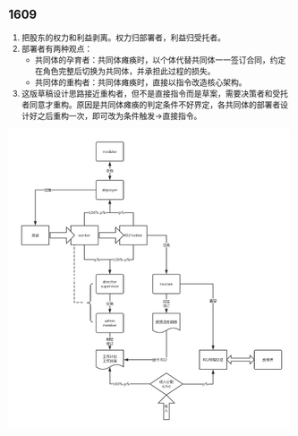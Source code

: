 ## 1609

1. 把股东的权力和利益剥离。权力归部署者，利益归受托者。
1. 部署者有两种观点：
    * 共同体的孕育者：共同体瘫痪时，以个体代替共同体一一签订合同，约定在角色完整后切换为共同体，并承担此过程的损失。
    * 共同体的重构者：共同体瘫痪时，直接以指令改造核心架构。
1. 这版草稿设计思路接近重构者，但不是直接指令而是草案，需要决策者和受托者同意才重构。原因是共同体瘫痪的判定条件不好界定，各共同体的部署者设计好之后重构一次，即可改为条件触发→直接指令。


![整体框架](1609.png)